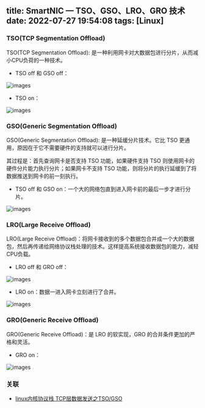 title: SmartNIC — TSO、GSO、LRO、GRO 技术
date: 2022-07-27 19:54:08
tags: [Linux]
---
### TSO(TCP Segmentation Offload)

TSO(TCP Segmentation Offload): 是一种利用网卡对大数据包进行分片，从而减小CPU负荷的一种技术。

- TSO off 和 GSO off：

![images](/images/tso1.png)

<!-- more -->
- TSO on：

![images](/images/tso2.png)

### GSO(Generic Segmentation Offload)

GSO(Generic Segmentation Offload): 是一种延缓分片技术。它比 TSO 更通用，原因在于它不需要硬件的支持就可以进行分片。

其过程是：首先查询网卡是否支持 TSO 功能，如果硬件支持 TSO 则使用网卡的硬件分片能力执行分片；如果网卡不支持 TSO 功能，则将分片的执行延缓到了将数据推送到网卡的前一刻执行。

- TSO off 和 GSO on：一个大的网络包直到进入网卡前的最后一步才进行分片。

![images](/images/tso3.png)

### LRO(Large Receive Offload)

LRO(Large Receive Offload)：将网卡接收到的多个数据包合并成一个大的数据包，然后再传递给网络协议栈处理的技术。这样提高系统接收数据包的能力，减轻CPU负载。

- LRO off 和 GRO off：

![images](/images/tso4.png)

- LRO on：数据一进入网卡立刻进行了合并。

![images](/images/tso5.png)

### GRO(Generic Receive Offload)

GRO(Generic Receive Offload)：是 LRO 的软实现，GRO 的合并条件更加的严格和灵活。

- GRO on：

![images](/images/tso6.png)

### 关联

- [linux内核协议栈 TCP层数据发送之TSO/GSO](https://blog.csdn.net/wangquan1992/article/details/109018488)


